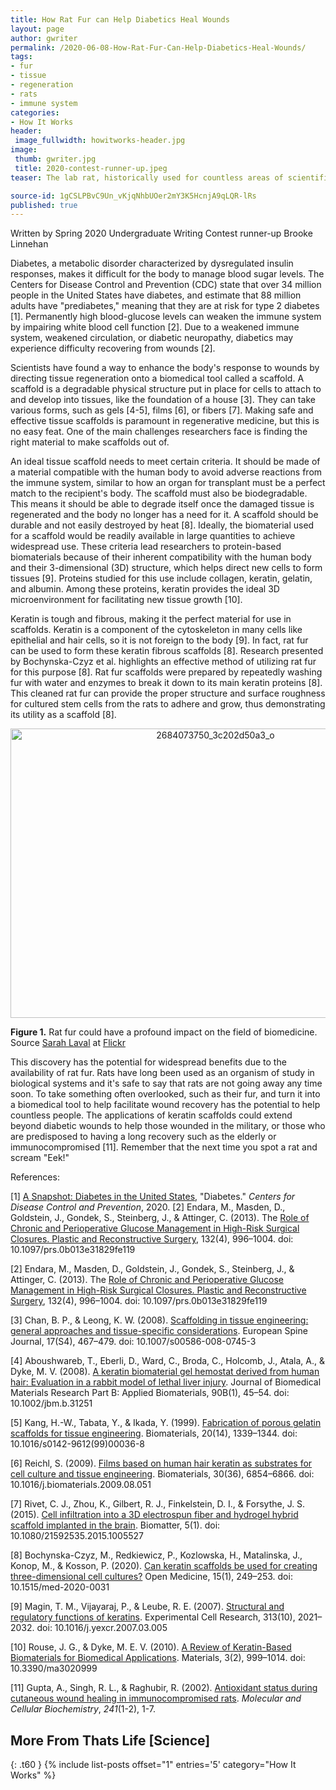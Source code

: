 ```yaml
---
title: How Rat Fur can Help Diabetics Heal Wounds 
layout: page
author: gwriter
permalink: /2020-06-08-How-Rat-Fur-Can-Help-Diabetics-Heal-Wounds/
tags:
- fur
- tissue
- regeneration
- rats
- immune system
categories:
- How It Works
header:
 image_fullwidth: howitworks-header.jpg
image:
 thumb: gwriter.jpg
 title: 2020-contest-runner-up.jpeg
teaser: The lab rat, historically used for countless areas of scientific and medical research, presents a promising possibility in the field of biomedical and regenerative medicine. New research shows that these furry critters help regenerate tissue to heal wounds, having implications for diseases like diabetes.

source-id: 1gCSLPBvC9Un_vKjqNhbUOer2mY3K5HcnjA9qLQR-lRs
published: true
---
```

Written by Spring 2020 Undergraduate Writing Contest runner-up Brooke Linnehan

Diabetes, a metabolic disorder characterized by dysregulated insulin responses, makes it difficult for the body to manage blood sugar levels. The Centers for Disease Control and Prevention (CDC) state that over 34 million people in the United States have diabetes, and estimate that 88 million adults have "prediabetes," meaning that they are at risk for type 2 diabetes [1].  Permanently high blood-glucose levels can weaken the immune system by impairing white blood cell function [2]. Due to a weakened immune system, weakened circulation, or diabetic neuropathy, diabetics may experience difficulty recovering from wounds [2].

Scientists have found a way to enhance the body's response to wounds by directing tissue regeneration onto a biomedical tool called a scaffold. A scaffold is a degradable physical structure put in place for cells to attach to and develop into tissues, like the foundation of a house [3]. They can take various forms, such as gels [4-5], films [6], or fibers [7]. Making safe and effective tissue scaffolds is paramount in regenerative medicine, but this is no easy feat. One of the main challenges researchers face is finding the right material to make scaffolds out of. 

An ideal tissue scaffold needs to meet certain criteria. It should be made of a material compatible with the human body to avoid adverse reactions from the immune system, similar to how an organ for transplant must be a perfect match to the recipient's body. The scaffold must also be biodegradable. This means it should be able to degrade itself once the damaged tissue is regenerated and the body no longer has a need for it. A scaffold should be durable and not easily destroyed by heat [8]. Ideally, the biomaterial used for a scaffold would be readily available in large quantities to achieve widespread use. These criteria lead researchers to protein-based biomaterials because of their inherent compatibility with the human body and their 3-dimensional (3D) structure, which helps direct new cells to form tissues [9]. Proteins studied for this use include collagen, keratin, gelatin, and albumin. Among these proteins, keratin provides the ideal 3D microenvironment for facilitating new tissue growth [10].

Keratin is tough and fibrous, making it the perfect material for use in scaffolds. Keratin is a component of  the cytoskeleton in many cells like epithelial and hair cells, so it is not foreign to the body [9]. In fact, rat fur can be used to form these keratin fibrous scaffolds [8]. Research presented by Bochynska-Czyz et al. highlights an effective method of utilizing rat fur for this purpose [8]. Rat fur scaffolds were prepared by repeatedly washing fur with water and enzymes to break it down to its main keratin proteins [8]. This cleaned rat fur can provide the proper structure and surface roughness for cultured stem cells from the rats to adhere and grow, thus demonstrating its utility  as a scaffold [8].

<center><a data-flickr-embed="true" href="https://www.flickr.com/photos/139839751@N06/49955925693/in/dateposted-friend/" title="2684073750_3c202d50a3_o"><img src="https://live.staticflickr.com/65535/49955925693_e9e32eb5c4_z.jpg" width="640" height="463" alt="2684073750_3c202d50a3_o"></a><script async src="//embedr.flickr.com/assets/client-code.js" charset="utf-8"></script></center>

**Figure 1.** Rat fur could have a profound impact on the field of biomedicine. Source [Sarah Laval](https://www.flickr.com/photos/smercury98/) at [Flickr](https://www.flickr.com/photos/smercury98/2684073750/in/photostream/)

This discovery has the potential for widespread benefits due to the availability of rat fur. Rats have long been used as an organism of study in biological systems and it's safe to say that rats are not going away any time soon. To take something often overlooked, such as their fur, and turn it into a biomedical tool to help facilitate wound recovery has the potential to help countless people. The applications of keratin scaffolds could extend beyond diabetic wounds to help those wounded in the military, or those who are predisposed to having a long recovery such as the elderly or immunocompromised [11]. Remember that the next time you spot a rat and scream "Eek!"

References:

[1] [A Snapshot: Diabetes in the United States](https://www.cdc.gov/diabetes/library/socialmedia/infographics.html), "Diabetes." *Centers for Disease Control and Prevention*, 2020. [2] Endara, M., Masden, D., Goldstein, J., Gondek, S., Steinberg, J., & Attinger, C. (2013). The [Role of Chronic and Perioperative Glucose Management in High-Risk Surgical Closures. Plastic and Reconstructive Surgery](https://pubmed.ncbi.nlm.nih.gov/23783058/), 132(4), 996–1004. doi: 10.1097/prs.0b013e31829fe119

 [2] Endara, M., Masden, D., Goldstein, J., Gondek, S., Steinberg, J., & Attinger, C. (2013). The [Role of Chronic and Perioperative Glucose Management in High-Risk Surgical Closures. Plastic and Reconstructive Surgery](https://pubmed.ncbi.nlm.nih.gov/23783058/), 132(4), 996–1004. doi: 10.1097/prs.0b013e31829fe119

[3] Chan, B. P., & Leong, K. W. (2008). [Scaffolding in tissue engineering: general approaches and tissue-specific considerations](https://link.springer.com/article/10.1007/s00586-008-0745-3). European Spine Journal, 17(S4), 467–479. doi: 10.1007/s00586-008-0745-3

[4] Aboushwareb, T., Eberli, D., Ward, C., Broda, C., Holcomb, J., Atala, A., & Dyke, M. V. (2008). [A keratin biomaterial gel hemostat derived from human hair: Evaluation in a rabbit model of lethal liver injury](https://onlinelibrary.wiley.com/doi/full/10.1002/jbm.b.31251?casa_token=GWpaQT0sCL4AAAAA%3AfrpZVh8gmYxWU4YbhVfNWClkr9rCTZRM8_wt3QLb8Z-f0COhKWTl2-PSGPDM-ZHgOFwuy0Cd83koBSM). Journal of Biomedical Materials Research Part B: Applied Biomaterials, 90B(1), 45–54. doi: 10.1002/jbm.b.31251

[5] Kang, H.-W., Tabata, Y., & Ikada, Y. (1999). [Fabrication of porous gelatin scaffolds for tissue engineering](https://www.sciencedirect.com/science/article/pii/S0142961299000368). Biomaterials, 20(14), 1339–1344. doi: 10.1016/s0142-9612(99)00036-8

[6] Reichl, S. (2009). [Films based on human hair keratin as substrates for cell culture and tissue engineering](https://www.sciencedirect.com/science/article/pii/S0142961209009168?casa_token=-ndJxKROJRQAAAAA:3wE1jhdF9ZQWFz8dmrfEEAZ55e4MoBlvFx0atwKWxprQQw8SNb1D1CdVflPNv5tFW6bC14acpg). Biomaterials, 30(36), 6854–6866. doi: 10.1016/j.biomaterials.2009.08.051

[7] Rivet, C. J., Zhou, K., Gilbert, R. J., Finkelstein, D. I., & Forsythe, J. S. (2015). [Cell infiltration into a 3D electrospun fiber and hydrogel hybrid scaffold implanted in the brain](https://www.tandfonline.com/doi/full/10.1080/21592535.2015.1005527). Biomatter, 5(1). doi: 10.1080/21592535.2015.1005527

[8] Bochynska-Czyz, M., Redkiewicz, P., Kozlowska, H., Matalinska, J., Konop, M., & Kosson, P. (2020). [Can keratin scaffolds be used for creating three-dimensional cell cultures?](https://www.degruyter.com/view/journals/med/15/1/article-p249.xml) Open Medicine, 15(1), 249–253. doi: 10.1515/med-2020-0031

[9] Magin, T. M., Vijayaraj, P., & Leube, R. E. (2007). [Structural and regulatory functions of keratins](https://www.sciencedirect.com/science/article/pii/S0014482707001085?casa_token=k72wNiVMSfIAAAAA:r9Xt7vXse2IZL_UQu5Lpbr7TAV_mM3JstVUi6jDL5MXoLNyxKr5UtuVgFwomO1FsfiUJObTP-g). Experimental Cell Research, 313(10), 2021–2032. doi: 10.1016/j.yexcr.2007.03.005

[10] Rouse, J. G., & Dyke, M. E. V. (2010). [A Review of Keratin-Based Biomaterials for Biomedical Applications](https://www.mdpi.com/1996-1944/3/2/999). Materials, 3(2), 999–1014. doi: 10.3390/ma3020999

[11] Gupta, A., Singh, R. L., & Raghubir, R. (2002). [Antioxidant status during cutaneous wound healing in immunocompromised rats](https://link.springer.com/article/10.1023/A:1020804916733). *Molecular and Cellular Biochemistry*, *241*(1-2), 1-7.

## More From Thats Life [Science]
{: .t60 }
{% include list-posts offset="1" entries='5' category="How It Works" %}
